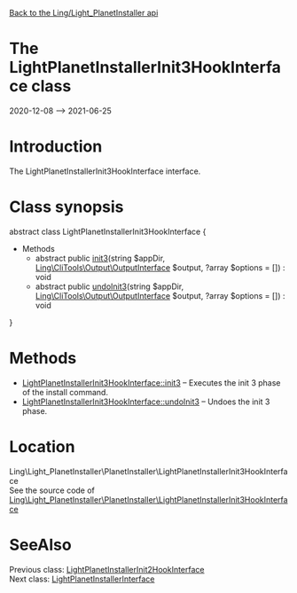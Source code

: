 [Back to the Ling/Light_PlanetInstaller api](https://github.com/lingtalfi/Light_PlanetInstaller/blob/master/doc/api/Ling/Light_PlanetInstaller.md)



The LightPlanetInstallerInit3HookInterface class
================
2020-12-08 --> 2021-06-25






Introduction
============

The LightPlanetInstallerInit3HookInterface interface.



Class synopsis
==============


abstract class <span class="pl-k">LightPlanetInstallerInit3HookInterface</span>  {

- Methods
    - abstract public [init3](https://github.com/lingtalfi/Light_PlanetInstaller/blob/master/doc/api/Ling/Light_PlanetInstaller/PlanetInstaller/LightPlanetInstallerInit3HookInterface/init3.md)(string $appDir, [Ling\CliTools\Output\OutputInterface](https://github.com/lingtalfi/CliTools/blob/master/doc/api/Ling/CliTools/Output/OutputInterface.md) $output, ?array $options = []) : void
    - abstract public [undoInit3](https://github.com/lingtalfi/Light_PlanetInstaller/blob/master/doc/api/Ling/Light_PlanetInstaller/PlanetInstaller/LightPlanetInstallerInit3HookInterface/undoInit3.md)(string $appDir, [Ling\CliTools\Output\OutputInterface](https://github.com/lingtalfi/CliTools/blob/master/doc/api/Ling/CliTools/Output/OutputInterface.md) $output, ?array $options = []) : void

}






Methods
==============

- [LightPlanetInstallerInit3HookInterface::init3](https://github.com/lingtalfi/Light_PlanetInstaller/blob/master/doc/api/Ling/Light_PlanetInstaller/PlanetInstaller/LightPlanetInstallerInit3HookInterface/init3.md) &ndash; Executes the init 3 phase of the install command.
- [LightPlanetInstallerInit3HookInterface::undoInit3](https://github.com/lingtalfi/Light_PlanetInstaller/blob/master/doc/api/Ling/Light_PlanetInstaller/PlanetInstaller/LightPlanetInstallerInit3HookInterface/undoInit3.md) &ndash; Undoes the init 3 phase.





Location
=============
Ling\Light_PlanetInstaller\PlanetInstaller\LightPlanetInstallerInit3HookInterface<br>
See the source code of [Ling\Light_PlanetInstaller\PlanetInstaller\LightPlanetInstallerInit3HookInterface](https://github.com/lingtalfi/Light_PlanetInstaller/blob/master/PlanetInstaller/LightPlanetInstallerInit3HookInterface.php)



SeeAlso
==============
Previous class: [LightPlanetInstallerInit2HookInterface](https://github.com/lingtalfi/Light_PlanetInstaller/blob/master/doc/api/Ling/Light_PlanetInstaller/PlanetInstaller/LightPlanetInstallerInit2HookInterface.md)<br>Next class: [LightPlanetInstallerInterface](https://github.com/lingtalfi/Light_PlanetInstaller/blob/master/doc/api/Ling/Light_PlanetInstaller/PlanetInstaller/LightPlanetInstallerInterface.md)<br>
